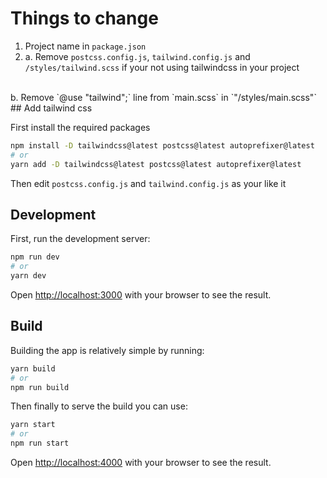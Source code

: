 # Things to change

1. Project name in `package.json`
2. a. Remove `postcss.config.js`, `tailwind.config.js` and `/styles/tailwind.scss` if your not using tailwindcss in your project
<br />
b. Remove `@use "tailwind";` line from `main.scss` in `"/styles/main.scss"`
## Add tailwind css

First install the required packages 
```bash
npm install -D tailwindcss@latest postcss@latest autoprefixer@latest
# or
yarn add -D tailwindcss@latest postcss@latest autoprefixer@latest
```

Then edit `postcss.config.js` and `tailwind.config.js` as your like it 
## Development

First, run the development server:

```bash
npm run dev
# or
yarn dev
```
Open [http://localhost:3000](http://localhost:3000) with your browser to see the result.

## Build

Building the app is relatively simple by running:
```bash
yarn build
# or
npm run build
```

Then finally to serve the build you can use:
```bash
yarn start
# or
npm run start
```

Open [http://localhost:4000](http://localhost:4000) with your browser to see the result.